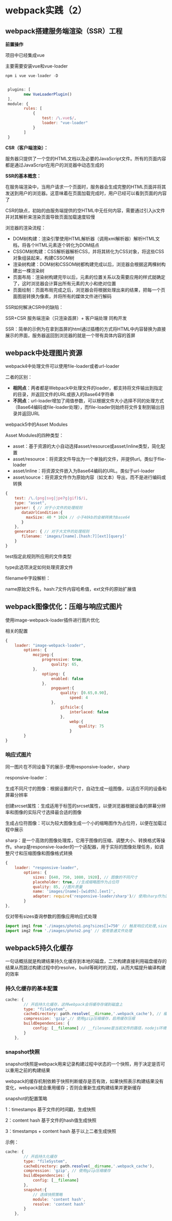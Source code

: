 # webpack实践（2）

## webpack搭建服务端渲染（SSR）工程

**前置操作**

项目中已经集成vue

主要需要安装vue和vue-loader

```javascript
npm i vue vue-loader -D


 plugins: [
        new VueLoaderPlugin()
 ],
 module: {
        rules: [
            {
                test: /\.vue$/,
                loader: "vue-loader"
            }
        ]
 }
```

**CSR（客户端渲染）：**

服务器只提供了一个空的HTML文档以及必要的JavaScript文件。所有的页面内容都是通过JavaScript在用户的浏览器中动态生成的

**SSR的基本概念：**

在服务端渲染中，当用户请求一个页面时，服务器会生成完整的HTML页面并将其发送到用户的浏览器。这意味着在页面加载完成时，用户已经可以看到页面的内容了

CSR的缺点，初始的由服务端提供的空HTML中无任何内容，需要通过引入js文件并对其解析来渲染页面导致页面加载速度较慢

浏览器的渲染流程：

- DOM树构建：渲染引擎使用HTML解析器（调用xml解析器）解析HTML文档，将各个HTML元素逐个转化为DOM结点
- CSSOM树构建：CSS解析器解析CSS，并将其转化为CSS对象，将这些CSS对象组装起来，构建CSSOM树
- 渲染树构建：DOM树和CSSOM树都构建完成以后，浏览器会根据这两棵树构建出一棵渲染树
- 页面布局：渲染树构建完毕以后，元素的位置关系以及需要应用的样式就确定了，这时浏览器会计算出所有元素的大小和绝对位置
- 页面绘制：页面布局完成之后，浏览器会将根据处理出来的结果，把每一个页面图层转换为像素，并将所有的媒体文件进行解码

SSR如何解决CSR中的缺陷：

SSR+CSR 服务端渲染（只渲染首屏）+ 客户端处理    同构开发

SSR：简单的示例为在拿到首屏的html通过插槽的方式将HTML中内容替换为直接展示的界面，服务器返回到浏览器的就是一个带有具体内容的首屏

## webpack中处理图片资源

webpack4中处理文件可以使用file-loader或者url-loader

二者的区别：

- **相同点**：两者都是Webpack中处理文件的loader，都支持将文件输出到指定的目录，并返回文件的URL或嵌入的Base64字符串
- **不同点**：url-loader增加了阈值参数，可以根据文件大小选择不同的处理方式（Base64编码或file-loader处理），而file-loader则始终将文件复制到输出目录并返回URL

webpack5中的Asset Modules

Asset Modules的四种类型：

- asset：基于资源的大小自动选择asset/resource或asset/inline类型，简化配置
- asset/resource：将资源文件导出为一个单独的文件，并提供url。类似于flie-loader
- asset/inline：将资源文件嵌入为Base64编码的URL。类似于url-loader
- asset/source：将资源文件作为原始内容（如文本）导出，而不是进行编码或转换

```JavaScript
{
    test: /\.(png|svg|jpe?g|gif)$/i,
    type: "asset",
    parser: { // 对于小文件的处理规则
       dataUrlCondition:{
         maxSize: 40 * 1024 // 小于40kb的会被转换为base64
       }
    },
    generator: { // 对于大文件的处理规则
       filename: 'images/[name].[hash:7][ext][query]'
    }
}
```

test指定此规则所应用的文件类型

type此选项决定如何处理资源文件

filename中字段解析：

name原始文件名，hash:7文件内容哈希值，ext文件的原始扩展值

## webpack图像优化：压缩与响应式图片

使用image-webpack-loader插件进行图片优化

相关的配置

```JavaScript
{
    loader: "image-webpack-loader",
        options: {
            mozjpeg:{
                progressive: true,
                    quality: 65,
            },
                optipng: {
                    enabled: false
                },
                    pngquant:{
                        quality: [0.65,0.90],
                            speed: 4
                    },
                        gifsicle:{
                            interlaced: false
                        },
                            webp:{
                                quality: 75
                            }
        }
}
```

### 响应式图片

同一图片在不同设备下的展示-使用responsive-loader，sharp

responsive-loader：

生成不同尺寸的图像：根据设置的尺寸，自动生成一组图像，以适应不同的设备和屏幕分辨率

创建srcset属性：生成适用于<img>标签的srcset属性，以便浏览器根据设备的屏幕分辨率和图像的实际尺寸选择最合适的图像

生成占位符图像：可以为较大图像生成一个小的缩略图作为占位符，以便在加载过程中展示

sharp：是一个高效的图像处理库，它用于图像的压缩、调整大小、转换格式等操作。sharp是responsive-loader的一个适配器，用于实际的图像处理任务，如调整尺寸和压缩图像和图像格式转换

```js
{
    loader: "responsive-loader",
        options: {
            sizes: [640, 750, 1080, 1920], // 图像的不同尺寸
            placeholder: true, //生成缩略图作为占位符
            quality: 85, //图片质量
            name: 'images/[name]-[width].[ext]',
            adapter: require('responsive-loader/sharp')// 使用sharp作为适配器
        }
},
```

仅对带有sizes查询参数的图像应用响应式处理

```js
import img1 from './images/photo1.png?sizes[]=750' // 触发响应式处理,sizes[]=750标识设置成什么样的文件
import img2 from './images/photo2.png' // 使用普通文件处理
```

## webpack5持久化缓存

一句话概括就是构建结果持久化缓存到本地的磁盘，二次构建直接利用磁盘缓存的结果从而跳过构建过程中的resolve，build等耗时的流程，从而大幅提升编译构建的效率

### 持久化缓存的基本配置

```js
cache: {
        // 开启持久化缓存，这样webpack会将缓存存储到磁盘上
        type: "fileSystem",
        cacheDirectory: path.resolve(__dirname,'.webpack_cache'), // 缓存文件存储的位置
        compression: 'gzip',// 使用gzip压缩缓存，启用缓存压缩
        buildDependencies: {
            config: [__filename] // __filename是当前文件的路径，nodejs环境中，__filename是一个内置的全局变量，表示当前模块文件的绝对路径
        }
    },
```

### snapshot快照

snapshot快照是webpack用来记录构建过程中状态的一个快照，用于决定是否可以重用之前的构建结果

webpack的缓存机制依赖于快照判断缓存是否有效，如果快照表示构建结果没有变化，webpack就会重用缓存；否则会重新生成构建结果并更新缓存

snapshot的配置策略

1：timestamps 基于文件的时间戳，生成快照

2：content hash 基于文件的hash值生成快照

3：timestamps  + content hash 基于以上二者生成快照

示例：

```js
cache: {
        // 开启持久化缓存
        type: "fileSystem",
        cacheDirectory: path.resolve(__dirname,'.webpack_cache'),
        compression: 'gzip', // 使用gzip压缩缓存
        buildDependencies: {
            config: [__filename]
        },
        snapshot:{
            // 选择快照策略
            module: 'content hash',
            resolve: 'content hash'
        }
    },
```

